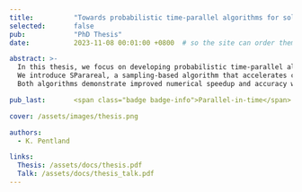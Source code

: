 ```yaml
---
title:          "Towards probabilistic time-parallel algorithms for solving initial value problems"
selected:       false
pub:            "PhD Thesis"
date:           2023-11-08 00:01:00 +0800  # so the site can order them correctly

abstract: >-
  In this thesis, we focus on developing probabilistic time-parallel algorithms to efficiently solve computationally intensive initial value problems (IVPs).
  We introduce SParareal, a sampling-based algorithm that accelerates convergence by drawing candidate solution values from probability distributions derived from fine and coarse solution data, and GParareal, a learning-based algorithm that employs a Gaussian process emulator to enhance the predictor-corrector scheme. 
  Both algorithms demonstrate improved numerical speedup and accuracy while providing stochastic solutions that quantify uncertainty, with GParareal uniquely leveraging legacy solution data from previous simulations.

pub_last:       <span class="badge badge-info">Parallel-in-time</span> <span class="badge badge-info">Parareal</span> <span class="badge badge-info">Stochastic methods</span> <span class="badge badge-info">Gaussian processes</span> <span class="badge badge-info">Error bound analysis</span> <span class="badge badge-info">High performance computing</span>

cover: /assets/images/thesis.png

authors:
  - K. Pentland

links:
  Thesis: /assets/docs/thesis.pdf
  Talk: /assets/docs/thesis_talk.pdf
---
```



